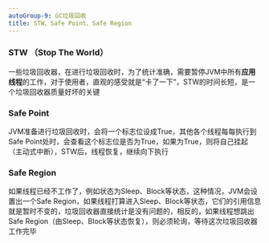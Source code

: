 ```yaml
---
autoGroup-9: GC垃圾回收
title: STW、Safe Point、Safe Region
---
```

### STW （Stop The World）
一些垃圾回收器，在进行垃圾回收时，为了统计准确，需要暂停JVM中所有**应用线程**的工作，对于使用者，直观的感受就是“卡了一下”，STW的时间长短，是一个垃圾回收器质量好坏的关键
### Safe Point
JVM准备进行垃圾回收时，会将一个标志位设成True，其他各个线程每每执行到Safe Point处时，会查看这个标志位是否为True，如果为True，则将自己挂起（主动式中断），STW后，线程恢复，继续向下执行
### Safe Region
如果线程已经不工作了，例如状态为Sleep、Block等状态，这种情况，JVM会设置出一个Safe Region，如果线程打算进入Sleep、Block等状态，它们的引用信息就是暂时不变的，垃圾回收器直接统计是没有问题的，相反的，如果线程想跳出Safe Region（由Sleep、Block等状态恢复），则必须轮询，等待这次垃圾回收器工作完毕